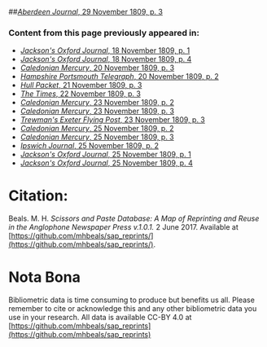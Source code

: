 ##[*Aberdeen Journal*, 29 November 1809, p. 3](https://mhbeals.github.io/sap_html/Aberdeen-Journal/Aberdeen-Journal-29-November-1809-p-3)

### Content from this page previously appeared in:
+ [*Jackson's Oxford Journal*, 18 November 1809, p. 1](https://mhbeals.github.io/sap_html/Jackson's-Oxford-Journal/Jackson's-Oxford-Journal-18-November-1809-p-1)
+ [*Jackson's Oxford Journal*, 18 November 1809, p. 4](https://mhbeals.github.io/sap_html/Jackson's-Oxford-Journal/Jackson's-Oxford-Journal-18-November-1809-p-4)
+ [*Caledonian Mercury*, 20 November 1809, p. 3](https://mhbeals.github.io/sap_html/Caledonian-Mercury/Caledonian-Mercury-20-November-1809-p-3)
+ [*Hampshire Portsmouth Telegraph*, 20 November 1809, p. 2](https://mhbeals.github.io/sap_html/Hampshire-Portsmouth-Telegraph/Hampshire-Portsmouth-Telegraph-20-November-1809-p-2)
+ [*Hull Packet*, 21 November 1809, p. 3](https://mhbeals.github.io/sap_html/Hull-Packet/Hull-Packet-21-November-1809-p-3)
+ [*The Times*, 22 November 1809, p. 3](https://mhbeals.github.io/sap_html/The-Times/The-Times-22-November-1809-p-3)
+ [*Caledonian Mercury*, 23 November 1809, p. 2](https://mhbeals.github.io/sap_html/Caledonian-Mercury/Caledonian-Mercury-23-November-1809-p-2)
+ [*Caledonian Mercury*, 23 November 1809, p. 3](https://mhbeals.github.io/sap_html/Caledonian-Mercury/Caledonian-Mercury-23-November-1809-p-3)
+ [*Trewman's Exeter Flying Post*, 23 November 1809, p. 3](https://mhbeals.github.io/sap_html/Trewman's-Exeter-Flying-Post/Trewman's-Exeter-Flying-Post-23-November-1809-p-3)
+ [*Caledonian Mercury*, 25 November 1809, p. 2](https://mhbeals.github.io/sap_html/Caledonian-Mercury/Caledonian-Mercury-25-November-1809-p-2)
+ [*Caledonian Mercury*, 25 November 1809, p. 3](https://mhbeals.github.io/sap_html/Caledonian-Mercury/Caledonian-Mercury-25-November-1809-p-3)
+ [*Ipswich Journal*, 25 November 1809, p. 2](https://mhbeals.github.io/sap_html/Ipswich-Journal/Ipswich-Journal-25-November-1809-p-2)
+ [*Jackson's Oxford Journal*, 25 November 1809, p. 1](https://mhbeals.github.io/sap_html/Jackson's-Oxford-Journal/Jackson's-Oxford-Journal-25-November-1809-p-1)
+ [*Jackson's Oxford Journal*, 25 November 1809, p. 4](https://mhbeals.github.io/sap_html/Jackson's-Oxford-Journal/Jackson's-Oxford-Journal-25-November-1809-p-4)
                    
# Citation: 

Beals. M. H. *Scissors and Paste Database: A Map of Reprinting and Reuse in the Anglophone Newspaper Press v.1.0.1.* 2 June 2017. Available at [https://github.com/mhbeals/sap_reprints/](https://github.com/mhbeals/sap_reprints/). 
                    
# Nota Bona

Bibliometric data is time consuming to produce but benefits us all. Please remember to cite or acknowledge this and any other bibliometric data you use in your research. All data is available CC-BY 4.0 at [https://github.com/mhbeals/sap_reprints](https://github.com/mhbeals/sap_reprints)